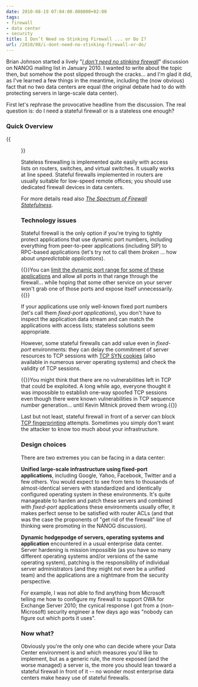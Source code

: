 ```yaml
---
date: 2010-08-19 07:04:00.008000+02:00
tags:
- firewall
- data center
- security
title: I Don’t Need no Stinking Firewall ... or Do I?
url: /2010/08/i-dont-need-no-stinking-firewall-or-do/
---
```

Brian Johnson started a lively "[*I don't need no stinking firewall*](http://markmail.org/thread/fvordsbnuc74fuu2)" discussion on NANOG mailing list in January 2010. I wanted to write about the topic then, but somehow the post slipped through the cracks... and I'm glad it did, as I've learned a few things in the meantime, including the (now obvious) fact that no two data centers are equal (the original debate had to do with protecting servers in large-scale data center).

First let's rephrase the provocative headline from the discussion. The real question is: do I need a stateful firewall or is a stateless one enough?
<!--more-->
### Quick Overview

{{<figure src="/2010/08/FirewallsOrRouters.jpg" caption="Firewalls or routers with packet filters?">}}

Stateless firewalling is implemented quite easily with access lists on routers, switches, and virtual switches. It usually works at line speed. Stateful firewalls implemented in routers are usually suitable for low-speed remote offices; you should use dedicated firewall devices in data centers.

For more details read also *[The Spectrum of Firewall Statefulness](/2013/03/the-spectrum-of-firewall-statefulness/)*.

### Technology issues

Stateful firewall is the only option if you're trying to tightly protect applications that use dynamic port numbers, including everything from peer-to-peer applications (including SIP) to RPC-based applications (let's try not to call them *broken* \... how about *unpredictable applications*).

{{<note>}}You can [limit the dynamic port range for some of these applications](/2010/05/update-make-ftp-server-slightly-more/) and allow all ports in that range through the firewall... while hoping that some other service on your server won't grab one of those ports and expose itself unnecessarily.{{</note>}}

If your applications use only well-known fixed port numbers (let's call them *fixed-port applications*), you don't have to inspect the application data stream and can match the applications with access lists; stateless solutions seem appropriate.

However, some stateful firewalls can add value even in *fixed-port* environments: they can delay the commitment of server resources to TCP sessions with [TCP SYN cookies](http://en.wikipedia.org/wiki/SYN_cookies) (also available in numerous server operating systems) and check the validity of TCP sessions.

{{<note>}}You might think that there are no vulnerabilities left in TCP that could be exploited. A long while ago, everyone thought it was impossible to establish one-way spoofed TCP sessions even though there were known vulnerabilities in TCP sequence number generation... until Kevin Mitnick proved them wrong.{{</note>}}

Last but not least, stateful firewall in front of a server can block [TCP fingerprinting](http://en.wikipedia.org/wiki/TCP/IP_stack_fingerprinting) attempts. Sometimes you simply don't want the attacker to know too much about your infrastructure.

### Design choices

There are two extremes you can be facing in a data center:

**Unified large-scale infrastructure using fixed-port applications**, including Google, Yahoo, Facebook, Twitter and a few others. You would expect to see from tens to thousands of almost-identical servers with standardized and identically configured operating system in these environments. It's quite manageable to harden and patch these servers and combined with *fixed-port* applications these environments usually offer, it makes perfect sense to be satisfied with router ACLs (and that was the case the proponents of "get rid of the firewall" line of thinking were promoting in the NANOG discussion).

**Dynamic hodgepodge of servers, operating systems and application** encountered in a usual enterprise data center. Server hardening is mission impossible (as you have so many different operating systems and/or versions of the same operating system), patching is the responsibility of individual server administrators (and they might not even be a unified team) and the applications are a nightmare from the security perspective. 

For example, I was not able to find anything from Microsoft telling me how to configure my firewall to support OWA for Exchange Server 2010; the cynical response I got from a (non-Microsoft) security engineer a few days ago was "nobody can figure out which ports it uses".

### Now what?

Obviously you're the only one who can decide where your Data Center environment is and which measures you'd like to implement, but as a generic rule, the more exposed (and the worse managed) a server is, the more you should lean toward a stateful firewall in front of it -- no wonder most enterprise data centers make heavy use of stateful firewalls.
